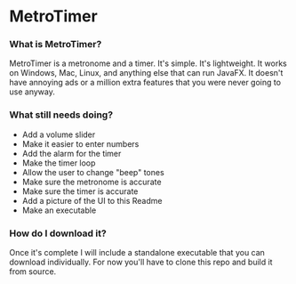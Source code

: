 # MetroTimer

### What is MetroTimer?

MetroTimer is a metronome and a timer. It's simple. It's lightweight. It works on Windows, Mac, Linux, and anything
else that can run JavaFX. It doesn't have annoying ads or a million extra features that you were never going to use 
anyway.

### What still needs doing?

- Add a volume slider
- Make it easier to enter numbers
- Add the alarm for the timer
- Make the timer loop
- Allow the user to change "beep" tones
- Make sure the metronome is accurate
- Make sure the timer is accurate
- Add a picture of the UI to this Readme
- Make an executable

### How do I download it?

Once it's complete I will include a standalone executable that you can download individually. For now you'll have to
clone this repo and build it from source.
